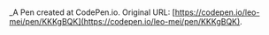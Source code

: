 # 
 _A Pen created at CodePen.io. Original URL: [https://codepen.io/leo-mei/pen/KKKgBQK](https://codepen.io/leo-mei/pen/KKKgBQK).

 